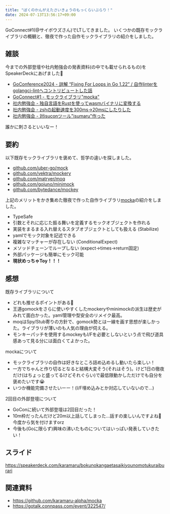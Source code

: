 ```yaml
---
title: "ぼくのかんがえたさいきょうのもっくらいぶらり！"
date: 2024-07-13T13:56:17+09:00
---
```



GoConnect#1(@サイボウズさん)でLTしてきました。
いくつかの既存モックライブラリの概観と、徹夜で作った自作モックライブラリの紹介をしました。

<!--more-->

## 雑談

今までの外部登壇や社内勉強会の発表資料(の中でも載せられるもの)をSpeakerDeckにあげました👏

- [GoConference2024 - 詳解 “Fixing For Loops in Go 1.22” / 自作linterをgolangci-lintへコントリビュートした話](https://speakerdeck.com/karamaru/xiang-jie-fixing-for-loops-in-go-1-dot-22-zi-zuo-linterwogolangci-linthekontoribiyutositahua)
- [GoConnect#1 - モックライブラリ"mocka"](https://speakerdeck.com/karamaru/bokunokangaetasaikiyounomotukuraiburari)
- [社内勉強会 - 独自言語をRustを使ってwasmバイナリに変換する](https://speakerdeck.com/karamaru/zi-zuo-yan-yu-worustdewasmnikonpairusuru)
- [社内勉強会 - zshの起動速度を300ms->20msにしたりした](https://speakerdeck.com/karamaru/zsh-star-dan-desukutotupuhuan-jing-zui-su-womu-zhi-site)
- [社内勉強会 - 対isuconツール"isumaru"作った](https://speakerdeck.com/karamaru/dui-isuconmetorikusuturu-isumaruzuo-tuta)


誰かに刺さるといいなー！

## 要約

以下既存モックライブラリを褒めて、哲学の違いを探しました。
- [github.com/uber-go/mock](github.com/uber-go/mock)
- [github.com/vektra/mockery](github.com/vektra/mockery)
- [github.com/matryer/moq](github.com/matryer/moq)
- [github.com/gojuno/minimock](github.com/gojuno/minimock)
- [github.com/bytedance/mockey](github.com/bytedance/mockey)

上記のメリットをかき集めた徹夜で作った自作ライブラリ[mocka](https://github.com/karamaru-alpha/mocka)の紹介をしました。
- TypeSafe
- 引数とそれに応じた振る舞いを定義するモックオブジェクトを作れる
- 実装をまるまる入れ替えるスタブオブジェクトとしても扱える (Stabilize)
- yamlでモック対象を記述できる
- 複雑なマッチャーが存在しない (ConditionalExpect)
- メソッドチェーンでループしない (expect->times->return固定)
- 外部パッケージも簡単にモック可能
- **現状めっちゃToy！！！**

## 感想

既存ライブラリについて
- どれも推せるポイントがある👏
- 王道gomockをさらに使いやすくしたmockeryやminimockの派生は歴史がみれて面白かった。yaml管理や型安全のリメイク最高。
- moqはSpy/Stub寄りの方針で、gomock勢とは一線を画す思想が楽しかった。ライブラリが薄いのも人気の理由が伺える。
- モンキーパッチを使用するmockeyもI/Fを必要としないという点で飛び道具感あって見る分には面白くてよかった。

mockaについて
- モックライブラリの自作は好きなところ詰め込めるし動いたら楽しい！
- 一方でちゃんと作り切るとなると結構大変そう(それはそう)。けど1日の徹夜だけ(はちょっと盛ってるけどそれぐらい)で最低限動かしただけでも自分を褒めたいです😭
- いつか機能完備させたいーー！(I/F埋め込みとか対応していないので...)

2回目の外部登壇について
- GoConに続いて外部登壇は2回目だった！
- 10m枠だったんだけど20m以上話してしまった...話すの楽しいんですよね🥺 今度から気を付けますorz
- 今後も(Goに限らず)興味の沸いたものについてはいっぱい発表していきたい！

## スライド

https://speakerdeck.com/karamaru/bokunokangaetasaikiyounomotukuraiburari

## 関連資料

- https://github.com/karamaru-alpha/mocka
- https://gotalk.connpass.com/event/322547/
